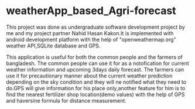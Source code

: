 # weatherApp_based_Agri-forecast

This project was done as undergraduate software development project by me and my project partner Nahid Hasan Kakon.It is implemented with android development platform with the help of "openweathermap.org" weather API,SQLite database and GPS.

This application is useful for both the common people and the farmers of bangladesh. The common people can use it for as a notofication for current weather information and upcoming 3days daily forecast.
The farmers can use it for precautionary manner about the current weather prediction depending on the sky condition and they will ne notified what they need to do.GPS will give information for his place only,another feature for him is to find the nearest fertilizer shop location(demo values) with the help of GPS and haversine formula for distance measurement. 
